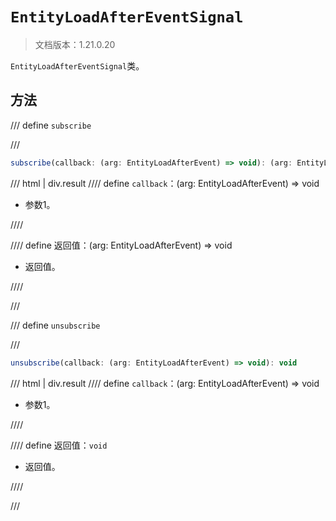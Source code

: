 # `EntityLoadAfterEventSignal`

> 文档版本：1.21.0.20

`EntityLoadAfterEventSignal`类。

## 方法

/// define
`subscribe`


///

```js
subscribe(callback: (arg: EntityLoadAfterEvent) => void): (arg: EntityLoadAfterEvent) => void
```

/// html | div.result
//// define
`callback`：(arg: EntityLoadAfterEvent) => void

- 参数1。


////

//// define
返回值：(arg: EntityLoadAfterEvent) => void

- 返回值。


////

///


/// define
`unsubscribe`


///

```js
unsubscribe(callback: (arg: EntityLoadAfterEvent) => void): void
```

/// html | div.result
//// define
`callback`：(arg: EntityLoadAfterEvent) => void

- 参数1。


////

//// define
返回值：`void`

- 返回值。


////

///

